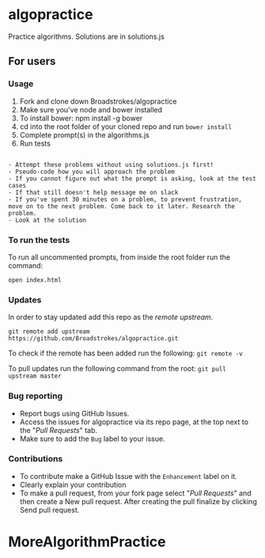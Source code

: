 # algopractice
Practice algorithms.  Solutions are in solutions.js

## For users
### Usage

1. Fork and clone down Broadstrokes/algopractice
2. Make sure you've node and bower installed
3. To install bower: npm install -g bower
4. cd into the root folder of your cloned repo and run `bower install`
5. Complete prompt(s) in the algorithms.js
6. Run tests

~~~

- Attempt these problems without using solutions.js first!
- Pseudo-code how you will approach the problem 
- If you cannot figure out what the prompt is asking, look at the test cases
- If that still doesn't help message me on slack
- If you've spent 30 minutes on a problem, to prevent frustration, 
move on to the next problem. Come back to it later. Research the problem.
- Look at the solution
~~~

### To run the tests
To run all uncommented prompts, from inside the root folder run the command:

`open index.html`

### Updates
In order to stay updated add this repo as the *remote upstream*. 

`git remote add upstream https://github.com/Broadstrokes/algopractice.git`

To check if the remote has been added run the following: 
`git remote -v`

To pull updates run the following command from the root: 
`git pull upstream master`

### Bug reporting
 - Report bugs using GitHub Issues. 
 - Access the issues for algopractice via its repo page, at the top next to the "*Pull Requests*" tab. 
 - Make sure to add the `Bug` label to your issue.

### Contributions

 - To contribute make a GitHub Issue with the `Enhancement` label on it. 
 - Clearly explain your contribution
 - To make a pull request, from your fork page select "*Pull Requests*" and then create a New pull request. After creating the pull finalize by clicking Send pull request.
# MoreAlgorithmPractice
